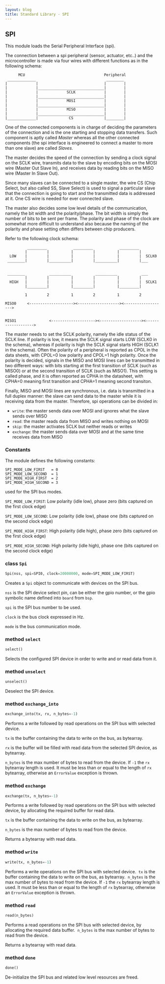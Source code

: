 ```yaml
---
layout: blog
title: Standard Library - SPI
---
```

## SPI

This module loads the Serial Peripheral Interface (spi).

The connection between a spi peripheral (sensor, actuator, etc..) and the microcontroller is made
via  four wires with different functions as in the following schema:

          MCU                                    Peripheral
     _____________                                ________
    |             |                              |        |
    |             |______________________________|        |
    |             |             SCLK             |        |
    |             |______________________________|        |
    |             |             MOSI             |        |
    |             |______________________________|        |
    |             |             MISO             |        |
    |             |______________________________|        |
    |_____________|              CS              |________|


One of the connected components is in charge of deciding the parameters of the connection and is the one starting
and stopping data transfers. Such component is aptly called *Master* whereas all the other connected components (the spi interface
is engineered to connect a master to more than one slave) are called *Slaves*.

The master decides the speed of the connection by sending a clock signal on the SCLK wire, transmits data to the slave
by encoding bits on the MOSI wire (Master Out Slave In), and receives data by reading bits on the MISO wire (Master In Slave Out).

Since many slaves can be connected to a single master, the wire CS (Chip Select, but also called SS, Slave Select) is used
to signal a particular slave that the connection is going to start and the transmitted data is addressed at it. One CS wire is needed
for ever connected slave.

The master also decides some low level details of the communication, namely the bit width and the polarity/phase.
The bit width is simply the number of bits to be sent per frame. The polarity and phase of the clock are somewhat more
difficult to understand also because the naming of the polarity and phase setting often differs between chip producers.

Refer to the following clock schema:

              _________            _________            _________
             |         |          |         |          |         |
      LOW    |         |          |         |          |         |  SCLK0
     ________|         |__________|         |__________|         |___


     ________           __________           __________           ___
             |         |          |         |          |         |
      HIGH   |         |          |         |          |         |  SCLK1
             |_________|          |_________|          |_________|

             1         2          1         2          1         2

    MISO0     <--------------------><-------------------><------------------->


    MISO1               <--------------------><-------------------><------------------->

The master needs to set the SCLK polarity, namely the idle status of the SCLK line. If polarity is low,
it means the SCLK signal starts LOW (SCLK0 in the schema), whereas if polarity is high the SCLK signal starts
HIGH (SCLK1 in the schema). Often the polarity of a peripheral is reported as CPOL in the data sheets, with CPOL=0 low polarity
and CPOL=1 high polarity.
Once the polarity is decided, signals in the MISO and MOSI lines can be transmitted in two different ways: with bits
starting at the first transition of SCLK (such as MISO0) or at the second transition of SCLK (such as MISO1). This setting is called phase,
and it is often reported as CPHA in the datasheet, with CPHA=0 meaning first transition and CPHA=1 meaning second transiton.

Finally, MISO and MOSI lines are synchronous, i.e. data is transmitted in a full duplex manner: the slave can send data
to the master while it is receiving data from the master. Therefore, spi operations can be divided in:

* `write`: the master sends data over MOSI and ignores what the slave sends over MISO
* `read`: the master reads data from MISO and writes nothing on MOSI
* `skip`: the master activates SCLK but neither reads or writes
* `exchange`: the master sends data over MOSI and at the same time receives data from MISO

### Constants
The module defines the following constants:
```
SPI_MODE_LOW_FIRST   = 0
SPI_MODE_LOW_SECOND  = 1
SPI_MODE_HIGH_FIRST  = 2
SPI_MODE_HIGH_SECOND = 3
```
used for the SPI bus modes.

`SPI_MODE_LOW_FIRST`: Low polarity (idle low), phase zero (bits captured on the first clock edge)

`SPI_MODE_LOW_SECOND`: Low polarity (idle low), phase one (bits captured on the second clock edge)

`SPI_MODE_HIGH_FIRST`: High polarity (idle high), phase zero (bits captured on the first clock edge)

`SPI_MODE_HIGH_SECOND`: High polarity (idle high), phase one (bits captured on the second clock edge)


### class `Spi`
```python
Spi(nss, spi=SPI0, clock=20000000, mode=SPI_MODE_LOW_FIRST)
```
Creates a `Spi` object to communicate with devices on the SPI bus.

`nss` is the SPI device select pin, can be either the gpio number, or the gpio symbolic name defined into `board` from `bsp`.

`spi` is the SPI bus number to be used.

`clock` is the bus clock expressed in Hz.

`mode` is the bus communication mode.

### method `select`
```python
select()
```
Selects the configured SPI device in order to write and or read data from it.

### method `unselect`
```python
unselect()
```
Deselect the SPI device.

### method `exchange_into`
```python
exchange_into(tx, rx, n_bytes=-1)
```
Performs a write followed by read operations on the SPI bus with selected device.

`tx` is the buffer containing the data to write on the bus, as bytearray.

`rx` is the buffer will be filled with read data from the selected SPI device, as bytearray.

`n_bytes` is the max number of bytes to read from the device. If `-1` the `rx` bytearray length is used. It must be less than or equal to the length of `rx` bytearray, otherwise an `ErrorValue` exception is thrown.


### method `exchange`
```python
exchange(tx, n_bytes=-1)
```
Performs a write followed by read operations on the SPI bus with selected device, by allocating the required buffer for read data.

`tx` is the buffer containing the data to write on the bus, as bytearray.

`n_bytes` is the max number of bytes to read from the device.

Returns a bytearray with read data.

### method `write`
```python
write(tx, n_bytes=-1)
```
Performs a write operations on the SPI bus with selected device.
﻿
`tx` is the buffer containing the data to write on the bus, as bytearray.
﻿﻿
`n_bytes` is the max number of bytes to read from the device. If `-1` the `rx` bytearray length is used. It must be less than or equal to the length of `rx` bytearray, otherwise an `ErrorValue` exception is thrown.

### method `read`
```python
read(n_bytes)
```
Performs a read operations on the SPI bus with selected device, by allocating the required data buffer.
﻿
`n_bytes` is the max number of bytes to read from the device.

Returns a bytearray with read data.

### method `done`
```python
done()
```
De-initialize the SPI bus and related low level resources are freed. 